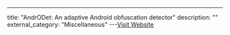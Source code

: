 ---
title: "AndrODet: An adaptive Android obfuscation detector"
description: ""
external_category: "Miscellaneous"
---[Visit Website](https://arxiv.org/pdf/1910.06192.pdf)

